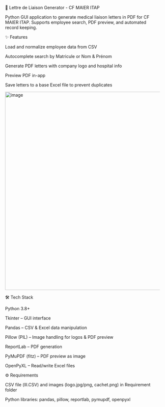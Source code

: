 📝 Lettre de Liaison Generator - CF MAIER ITAP

Python GUI application to generate medical liaison letters in PDF for CF MAIER ITAP. Supports employee search, PDF preview, and automated record keeping.

✨ Features

Load and normalize employee data from CSV

Autocomplete search by Matricule or Nom & Prénom

Generate PDF letters with company logo and hospital info

Preview PDF in-app

Save letters to a base Excel file to prevent duplicates

<img width="915" height="646" alt="image" src="https://github.com/user-attachments/assets/f2a61f90-9d4a-4c30-a5cb-c10d539f8b99" />


🛠️ Tech Stack

Python 3.8+

Tkinter – GUI interface

Pandas – CSV & Excel data manipulation

Pillow (PIL) – Image handling for logos & PDF preview

ReportLab – PDF generation

PyMuPDF (fitz) – PDF preview as image

OpenPyXL – Read/write Excel files

⚙️ Requirements

CSV file (lll.CSV) and images (logo.jpg/png, cachet.png) in Requirement folder

Python libraries: pandas, pillow, reportlab, pymupdf, openpyxl
